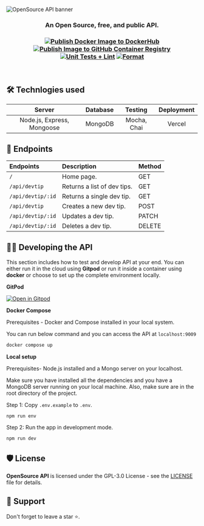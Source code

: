 ![OpenSource API banner](https://user-images.githubusercontent.com/51878265/212617054-61bc38e5-ea65-4594-a23c-f46de14b7fec.png)

<div align="center">

<h3 >An Open Source, free, and public API.<h3>

[![Publish Docker Image to DockerHub](https://github.com/Pradumnasaraf/OpenSource-API/actions/workflows/publish-dockerhub.yml/badge.svg)](https://github.com/Pradumnasaraf/OpenSource-API/actions/workflows/publish-dockerhub.yml) [![Publish Image to GitHub Container Registry](https://github.com/Pradumnasaraf/OpenSource-API/actions/workflows/publish-ghcr.yml/badge.svg)](https://github.com/Pradumnasaraf/OpenSource-API/actions/workflows/publish-ghcr.yml) [![Unit Tests + Lint](https://github.com/Pradumnasaraf/OpenSource-API/actions/workflows/lint-testing.yml/badge.svg)](https://github.com/Pradumnasaraf/OpenSource-API/actions/workflows/lint-testing.yml) [![Format](https://github.com/Pradumnasaraf/OpenSource-API/actions/workflows/prettier.yml/badge.svg)](https://github.com/Pradumnasaraf/OpenSource-API/actions/workflows/prettier.yml)

</div>

<br>

## 🛠️ Technlogies used

|           Server           | Database |   Testing   | Deployment |
| :------------------------: | :------: | :---------: | :--------: |
| Node.js, Express, Mongoose | MongoDB  | Mocha, Chai |   Vercel   |

## 📌 Endpoints

| Endpoints         | Description                 | Method |
| :---------------- | :-------------------------- | :----- |
| `/`               | Home page.                  | GET    |
| `/api/devtip`     | Returns a list of dev tips. | GET    |
| `/api/devtip/:id` | Returns a single dev tip.   | GET    |
| `/api/devtip`     | Creates a new dev tip.      | POST   |
| `/api/devtip/:id` | Updates a dev tip.          | PATCH  |
| `/api/devtip/:id` | Deletes a dev tip.          | DELETE |

## 👨‍💻 Developing the API

This section includes how to test and develop API at your end. You can either run it in the cloud using **Gitpod** or run it inside a container using **docker** or choose to set up the complete environment locally.

**GitPod**

[![Open in Gitpod](https://gitpod.io/button/open-in-gitpod.svg)](https://gitpod.io/#https://github.com/Pradumnasaraf/OpenSource-API)

**Docker Compose**

Prerequisites - Docker and Compose installed in your local system.

You can run below command and you can access the API at `localhost:9009`

```bash
docker compose up
```

**Local setup**

Prerequisites- Node.js installed and a Mongo server on your localhost.

Make sure you have installed all the dependencies and you have a MongoDB server running on your local machine. Also, make sure are in the root directory of the project.

Step 1: Copy `.env.example` to `.env`.

```bash
npm run env
```

Step 2: Run the app in development mode.

```bash
npm run dev
```

## 🛡️ License

**OpenSource API** is licensed under the GPL-3.0 License - see the [LICENSE](/LICENSE) file for details.

## 🤝 Support

Don't forget to leave a star ⭐️.
